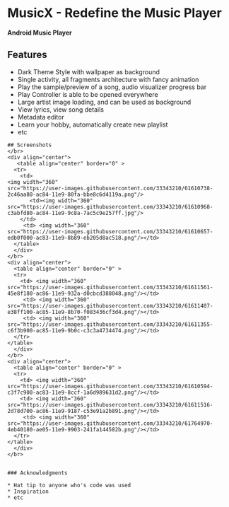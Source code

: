 # MusicX - Redefine the Music Player
**Android Music Player**

## Features
* Dark Theme Style with wallpaper as background
* Single activity, all fragments architecture with fancy animation
* Play the sample/preview of a song, audio visualizer progress bar
* Play Controller is able to be opened everywhere
* Large artist image loading, and can be used as background
* View lyrics, view song details
* Metadata editor
* Learn your hobby, automatically create new playlist
* etc

```
## Screenshots
</br>
<div align="center">
   <table align="center" border="0" >
  <tr>
    <td>
<img width="360"
src="https://user-images.githubusercontent.com/33343210/61610738-2c46aa80-ac84-11e9-80fa-bbe8c6d4119a.png"/>
       <td><img width="360"
src="https://user-images.githubusercontent.com/33343210/61610968-c3abfd80-ac84-11e9-9c8a-7ac5c9e257ff.jpg"/>
    </td>
     <td> <img width="360"
src="https://user-images.githubusercontent.com/33343210/61610657-edb0f000-ac83-11e9-8b89-eb205d8ac518.png"/></td>
  </table>
  </div>
</br>
<div align="center">
  <table align="center" border="0" >
  <tr>
    <td> <img width="360"
src="https://user-images.githubusercontent.com/33343210/61611561-45e8f180-ac86-11e9-932a-d0cbcd388048.png"/></td>
     <td> <img width="360"
src="https://user-images.githubusercontent.com/33343210/61611407-e38ff100-ac85-11e9-8b70-f083436cf3d4.png"/></td>
     <td> <img width="360"
src="https://user-images.githubusercontent.com/33343210/61611355-c6f3b900-ac85-11e9-9b0c-c3c3a4734474.png"/></td>
  </tr>
</table>
  </div>
</br>
<div align="center">
  <table align="center" border="0" >
  <tr>
    <td> <img width="360"
src="https://user-images.githubusercontent.com/33343210/61610594-c3f7c900-ac83-11e9-8ccf-1a6d989631d2.png"/></td>
    <td> <img width="360"
src="https://user-images.githubusercontent.com/33343210/61611516-2d78d700-ac86-11e9-9187-c53e91a2b891.png"/></td>
     <td> <img width="360"
src="https://user-images.githubusercontent.com/33343210/61764970-4eb40180-ae05-11e9-9903-241fa144582b.png"/></td>
  </tr>
</table>
  </div>
</br>


### Acknowledgments

* Hat tip to anyone who's code was used
* Inspiration
* etc

